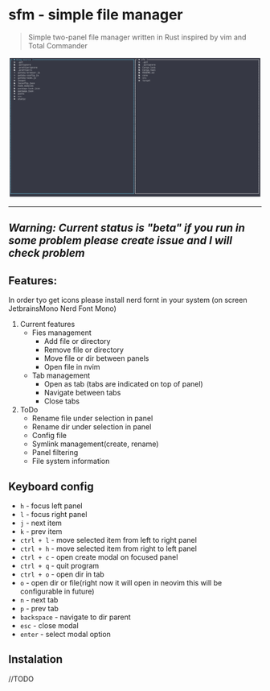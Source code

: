 # sfm - simple file manager

> Simple two-panel file manager written in Rust inspired by vim and Total Commander

![screenshot](./screen.png)

---
*Warning: Current status is "beta" if you run in some problem please create issue and I will check problem*
---

## Features:
In order tyo get icons please install nerd fornt in your system (on screen JetbrainsMono Nerd Font Mono)

1. Current features
    * Fies management
        - Add file or directory
        - Remove file or directory
        - Move file or dir between panels
        - Open file in nvim
    * Tab management
        - Open as tab (tabs are indicated on top of panel)
        - Navigate between tabs
        - Close tabs 
2. ToDo
    - Rename file under selection in panel
    - Rename dir under selection in panel
    - Config file
    - Symlink management(create, rename)
    - Panel filtering
    - File system information

## Keyboard config
- `h` - focus left panel
- `l` - focus right panel
- `j` - next item 
- `k` - prev item 
- `ctrl + l` - move selected item from left to right panel  
- `ctrl + h` - move selected item from right to left panel
- `ctrl + c` - open create modal on focused panel 
- `ctrl + q` - quit program 
- `ctrl + o` - open dir in tab 
- `o` - open dir or file(right now it will open in neovim this will be configurable in future) 
- `n` - next tab 
- `p` - prev tab 
- `backspace` - navigate to dir parent 
- `esc` - close modal 
- `enter` - select modal option 

## Instalation 

//TODO
